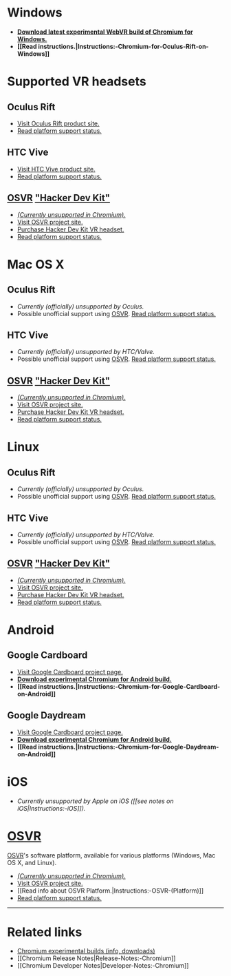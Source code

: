 # Windows

* **[Download latest experimental WebVR build of Chromium for Windows.](https://webvr.info/get-chrome/)**
* **[[Read instructions.|Instructions:-Chromium-for-Oculus-Rift-on-Windows]]**

# Supported VR headsets

## **Oculus Rift**

* [Visit Oculus Rift product site.](https://www.oculus.com/)
* [Read platform support status.](https://iswebvrready.org/#oculus-rift-support)

## **HTC Vive**

* [Visit HTC Vive product site.](https://www.vive.com/)
* [Read platform support status.](https://iswebvrready.org/#htc-vive-support)

## **[OSVR](http://www.osvr.org/) ["Hacker Dev Kit"](http://www.osvr.org/hardware/buy/)**

* [_(Currently unsupported in Chromium)._](https://github.com/toji/chrome-webvr-issues/issues/99)
* [Visit OSVR project site.](http://www.osvr.org/)
* [Purchase Hacker Dev Kit VR headset.](http://www.osvr.org/hardware/buy/)
* [Read platform support status.](https://iswebvrready.org/#osvr-support)


# Mac OS X

## **Oculus Rift**

* _Currently (officially) unsupported by Oculus._
* Possible unofficial support using [OSVR](http://www.osvr.org/). [Read platform support status.](https://iswebvrready.org/#osvr-support)

## **HTC Vive**

* _Currently (officially) unsupported by HTC/Valve._
* Possible unofficial support using [OSVR](http://www.osvr.org/). [Read platform support status.](https://iswebvrready.org/#osvr-support)

## **[OSVR](http://www.osvr.org/) ["Hacker Dev Kit"](http://www.osvr.org/hardware/buy/)**

* [_(Currently unsupported in Chromium)._](https://github.com/toji/chrome-webvr-issues/issues/99)
* [Visit OSVR project site.](http://www.osvr.org/)
* [Purchase Hacker Dev Kit VR headset.](http://www.osvr.org/hardware/buy/)
* [Read platform support status.](https://iswebvrready.org/#osvr-support)


# Linux

## **Oculus Rift**

* _Currently (officially) unsupported by Oculus._
* Possible unofficial support using [OSVR](http://www.osvr.org/). [Read platform support status.](https://iswebvrready.org/#osvr-support)

## **HTC Vive**

* _Currently (officially) unsupported by HTC/Valve._
* Possible unofficial support using [OSVR](http://www.osvr.org/). [Read platform support status.](https://iswebvrready.org/#osvr-support)

## **[OSVR](http://www.osvr.org/) ["Hacker Dev Kit"](http://www.osvr.org/hardware/buy/)**

* [_(Currently unsupported in Chromium)._](https://github.com/toji/chrome-webvr-issues/issues/99)
* [Visit OSVR project site.](http://www.osvr.org/)
* [Purchase Hacker Dev Kit VR headset.](http://www.osvr.org/hardware/buy/)
* [Read platform support status.](https://iswebvrready.org/#osvr-support)


# Android

## Google Cardboard

* [Visit Google Cardboard project page.](https://vr.google.com/cardboard/)
* **[Download experimental Chromium for Android build.](https://webvr.info/get-chrome/)**
* **[[Read instructions.|Instructions:-Chromium-for-Google-Cardboard-on-Android]]**

## Google Daydream

* [Visit Google Cardboard project page.](https://vr.google.com/daydream/)
* **[Download experimental Chromium for Android build.](https://webvr.info/get-chrome/)**
* **[[Read instructions.|Instructions:-Chromium-for-Google-Daydream-on-Android]]**


# iOS

* _Currently unsupported by Apple on iOS ([[see notes on iOS|Instructions:-iOS]])._


# [OSVR](http://www.osvr.org/)

[OSVR](http://www.osvr.org/)'s software platform, available for various platforms (Windows, Mac OS X, and Linux).

* [_(Currently unsupported in Chromium)._](https://github.com/toji/chrome-webvr-issues/issues/99)
* [Visit OSVR project site.](http://www.osvr.org/)
* [[Read info about OSVR Platform.|Instructions:-OSVR-(Platform)]]
* [Read platform support status.](https://iswebvrready.org/#osvr-support)

<hr>

# Related links

* [Chromium experimental builds (info, downloads)](https://webvr.info/get-chrome/)
* [[Chromium Release Notes|Release-Notes:-Chromium]]
* [[Chromium Developer Notes|Developer-Notes:-Chromium]]
